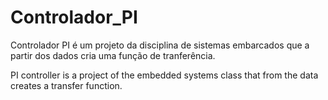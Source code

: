 # Controlador_PI
Controlador PI é um projeto da disciplina de sistemas embarcados que a partir dos dados cria uma função de tranferência.

PI controller is a project of the embedded systems class that from the data creates a transfer function.
